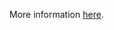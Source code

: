 More information [here](https://docs.prismacloud.io/en/enterprise-edition/policy-reference/azure-policies/azure-general-policies/ensure-allow-access-to-azure-services-for-postgresql-database-server-is-disabled).

